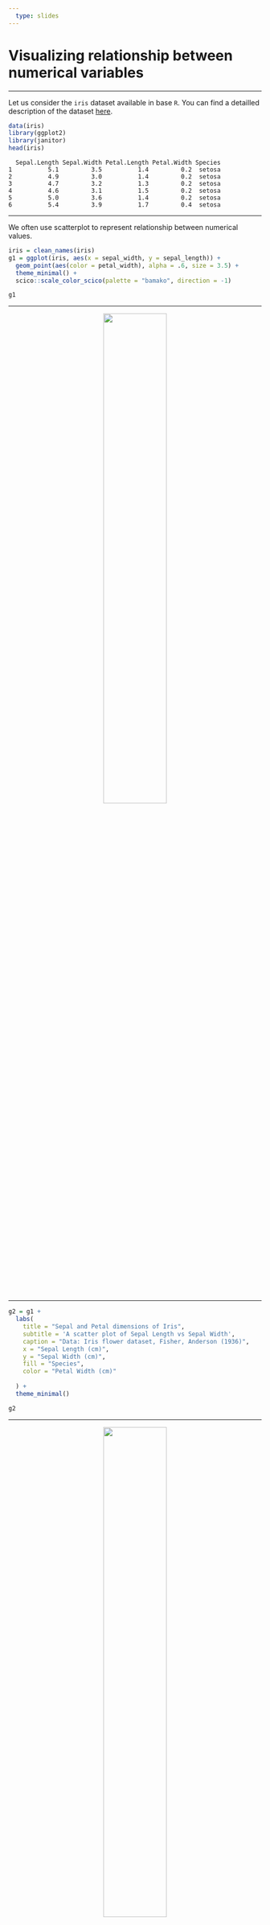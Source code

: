 ```yaml
---
  type: slides
---
```

# Visualizing relationship between numerical variables

---

Let us consider the `iris` dataset available in base `R`. You can find a detailled description of the dataset [here](https://stat.ethz.ch/R-manual/R-devel/library/datasets/html/iris.html).


```R
data(iris)
library(ggplot2)
library(janitor)
head(iris)
``` 



```out
  Sepal.Length Sepal.Width Petal.Length Petal.Width Species
1          5.1         3.5          1.4         0.2  setosa
2          4.9         3.0          1.4         0.2  setosa
3          4.7         3.2          1.3         0.2  setosa
4          4.6         3.1          1.5         0.2  setosa
5          5.0         3.6          1.4         0.2  setosa
6          5.4         3.9          1.7         0.4  setosa
``` 


---

We often use scatterplot to represent relationship between numerical values.

```R
iris = clean_names(iris)
g1 = ggplot(iris, aes(x = sepal_width, y = sepal_length)) + 
  geom_point(aes(color = petal_width), alpha = .6, size = 3.5) +
  theme_minimal() +
  scico::scale_color_scico(palette = "bamako", direction = -1) 

g1
``` 

---

<div style="text-align:center"><img src="sct1.png" alt=" " width="50%"></div>


---

```R
g2 = g1 + 
  labs(
    title = "Sepal and Petal dimensions of Iris",
    subtitle = 'A scatter plot of Sepal Length vs Sepal Width',
    caption = "Data: Iris flower dataset, Fisher, Anderson (1936)",
    x = "Sepal Length (cm)", 
    y = "Sepal Width (cm)",
    fill = "Species",
    color = "Petal Width (cm)"
    
  ) + 
  theme_minimal()

g2


``` 

---

<div style="text-align:center"><img src="sct2.png" alt=" " width="50%"></div>


---
```R
library(rcartocolor)
library(ggforce)
g3 = g2 + 
  coord_cartesian(xlim = c(1, 6), ylim = c(4, 9)) +
  scale_fill_carto_d(palette = "Bold")+
  geom_mark_ellipse(
  aes(fill = species, label = species), 
  alpha = .15, show.legend = FALSE)


g3
``` 

---

<div style="text-align:center"><img src="sct3.png" alt=" " width="50%"></div>

  
---

```R
library(magick)
iris_png = image_read("https://raw.githack.com/SMAC-Group/course_intro_ds/master/img/iris2.png")
img_iris_png = grid::rasterGrob(iris_png, interpolate = TRUE)
g4 = g2 + 
  coord_cartesian(xlim = c(1.5, 4.75), ylim = c(2.5, 9)) +
  rcartocolor::scale_fill_carto_d(palette = "Bold")+
  ggforce::geom_mark_ellipse(
    aes(fill = species, label = species), 
    alpha = .10, show.legend = FALSE) + theme(legend.position = "top") +
  guides(color = guide_colorbar(title.position = "top", 
                                title.hjust = .5, 
                                barwidth = unit(20, "lines"), 
                                barheight = unit(.5, "lines"))) +
  annotation_custom(img_iris_png, ymin = 2.5, ymax = 5.5, xmin = 3.95, xmax = 5.45)
g4
```

---
  

<div style="text-align:center"><img src="scatterimg.png" alt=" " width="55%"></div>

  
  